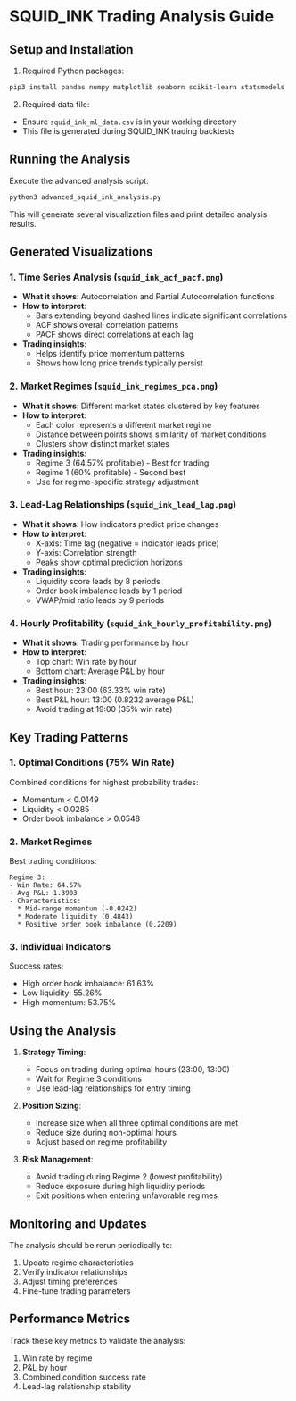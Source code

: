 # SQUID_INK Trading Analysis Guide

## Setup and Installation

1. Required Python packages:

```bash
pip3 install pandas numpy matplotlib seaborn scikit-learn statsmodels
```

2. Required data file:

- Ensure `squid_ink_ml_data.csv` is in your working directory
- This file is generated during SQUID_INK trading backtests

## Running the Analysis

Execute the advanced analysis script:

```bash
python3 advanced_squid_ink_analysis.py
```

This will generate several visualization files and print detailed analysis results.

## Generated Visualizations

### 1. Time Series Analysis (`squid_ink_acf_pacf.png`)

- **What it shows**: Autocorrelation and Partial Autocorrelation functions
- **How to interpret**:
  - Bars extending beyond dashed lines indicate significant correlations
  - ACF shows overall correlation patterns
  - PACF shows direct correlations at each lag
- **Trading insights**:
  - Helps identify price momentum patterns
  - Shows how long price trends typically persist

### 2. Market Regimes (`squid_ink_regimes_pca.png`)

- **What it shows**: Different market states clustered by key features
- **How to interpret**:
  - Each color represents a different market regime
  - Distance between points shows similarity of market conditions
  - Clusters show distinct market states
- **Trading insights**:
  - Regime 3 (64.57% profitable) - Best for trading
  - Regime 1 (60% profitable) - Second best
  - Use for regime-specific strategy adjustment

### 3. Lead-Lag Relationships (`squid_ink_lead_lag.png`)

- **What it shows**: How indicators predict price changes
- **How to interpret**:
  - X-axis: Time lag (negative = indicator leads price)
  - Y-axis: Correlation strength
  - Peaks show optimal prediction horizons
- **Trading insights**:
  - Liquidity score leads by 8 periods
  - Order book imbalance leads by 1 period
  - VWAP/mid ratio leads by 9 periods

### 4. Hourly Profitability (`squid_ink_hourly_profitability.png`)

- **What it shows**: Trading performance by hour
- **How to interpret**:
  - Top chart: Win rate by hour
  - Bottom chart: Average P&L by hour
- **Trading insights**:
  - Best hour: 23:00 (63.33% win rate)
  - Best P&L hour: 13:00 (0.8232 average P&L)
  - Avoid trading at 19:00 (35% win rate)

## Key Trading Patterns

### 1. Optimal Conditions (75% Win Rate)

Combined conditions for highest probability trades:

- Momentum < 0.0149
- Liquidity < 0.0285
- Order book imbalance > 0.0548

### 2. Market Regimes

Best trading conditions:

```
Regime 3:
- Win Rate: 64.57%
- Avg P&L: 1.3903
- Characteristics:
  * Mid-range momentum (-0.0242)
  * Moderate liquidity (0.4843)
  * Positive order book imbalance (0.2209)
```

### 3. Individual Indicators

Success rates:

- High order book imbalance: 61.63%
- Low liquidity: 55.26%
- High momentum: 53.75%

## Using the Analysis

1. **Strategy Timing**:

   - Focus on trading during optimal hours (23:00, 13:00)
   - Wait for Regime 3 conditions
   - Use lead-lag relationships for entry timing

2. **Position Sizing**:

   - Increase size when all three optimal conditions are met
   - Reduce size during non-optimal hours
   - Adjust based on regime profitability

3. **Risk Management**:
   - Avoid trading during Regime 2 (lowest profitability)
   - Reduce exposure during high liquidity periods
   - Exit positions when entering unfavorable regimes

## Monitoring and Updates

The analysis should be rerun periodically to:

1. Update regime characteristics
2. Verify indicator relationships
3. Adjust timing preferences
4. Fine-tune trading parameters

## Performance Metrics

Track these key metrics to validate the analysis:

1. Win rate by regime
2. P&L by hour
3. Combined condition success rate
4. Lead-lag relationship stability
